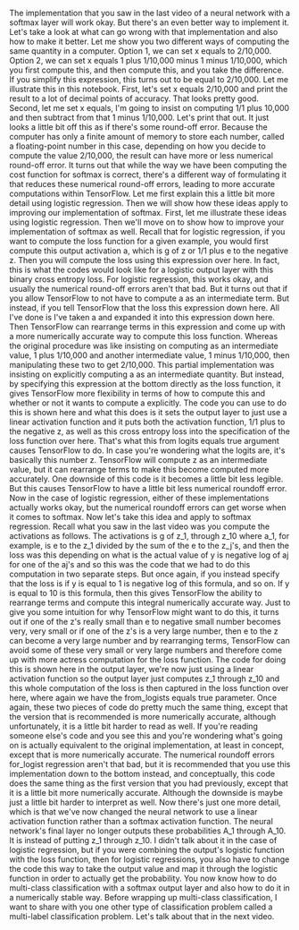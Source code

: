 The implementation that you saw in the last video of a neural network with a softmax layer will work okay. But there's an even better way to implement it. Let's take a look at what can go wrong with that implementation and also how to make it better. Let me show you two different ways of computing the same quantity in a computer. Option 1, we can set x equals to 2/10,000. Option 2, we can set x equals 1 plus 1/10,000 minus 1 minus 1/10,000, which you first compute this, and then compute this, and you take the difference. If you simplify this expression, this turns out to be equal to 2/10,000. Let me illustrate this in this notebook. First, let's set x equals 2/10,000 and print the result to a lot of decimal points of accuracy. That looks pretty good. Second, let me set x equals, I'm going to insist on computing 1/1 plus 10,000 and then subtract from that 1 minus 1/10,000. Let's print that out. It just looks a little bit off this as if there's some round-off error. Because the computer has only a finite amount of memory to store each number, called a floating-point number in this case, depending on how you decide to compute the value 2/10,000, the result can have more or less numerical round-off error. It turns out that while the way we have been computing the cost function for softmax is correct, there's a different way of formulating it that reduces these numerical round-off errors, leading to more accurate computations within TensorFlow. Let me first explain this a little bit more detail using logistic regression. Then we will show how these ideas apply to improving our implementation of softmax. First, let me illustrate these ideas using logistic regression. Then we'll move on to show how to improve your implementation of softmax as well. Recall that for logistic regression, if you want to compute the loss function for a given example, you would first compute this output activation a, which is g of z or 1/1 plus e to the negative z. Then you will compute the loss using this expression over here. In fact, this is what the codes would look like for a logistic output layer with this binary cross entropy loss. For logistic regression, this works okay, and usually the numerical round-off errors aren't that bad. But it turns out that if you allow TensorFlow to not have to compute a as an intermediate term. But instead, if you tell TensorFlow that the loss this expression down here. All I've done is I've taken a and expanded it into this expression down here. Then TensorFlow can rearrange terms in this expression and come up with a more numerically accurate way to compute this loss function. Whereas the original procedure was like insisting on computing as an intermediate value, 1 plus 1/10,000 and another intermediate value, 1 minus 1/10,000, then manipulating these two to get 2/10,000. This partial implementation was insisting on explicitly computing a as an intermediate quantity. But instead, by specifying this expression at the bottom directly as the loss function, it gives TensorFlow more flexibility in terms of how to compute this and whether or not it wants to compute a explicitly. The code you can use to do this is shown here and what this does is it sets the output layer to just use a linear activation function and it puts both the activation function, 1/1 plus to the negative z, as well as this cross entropy loss into the specification of the loss function over here. That's what this from logits equals true argument causes TensorFlow to do. In case you're wondering what the logits are, it's basically this number z. TensorFlow will compute z as an intermediate value, but it can rearrange terms to make this become computed more accurately. One downside of this code is it becomes a little bit less legible. But this causes TensorFlow to have a little bit less numerical roundoff error. Now in the case of logistic regression, either of these implementations actually works okay, but the numerical roundoff errors can get worse when it comes to softmax. Now let's take this idea and apply to softmax regression. Recall what you saw in the last video was you compute the activations as follows. The activations is g of z_1, through z_10 where a_1, for example, is e to the z_1 divided by the sum of the e to the z_j's, and then the loss was this depending on what is the actual value of y is negative log of aj for one of the aj's and so this was the code that we had to do this computation in two separate steps. But once again, if you instead specify that the loss is if y is equal to 1 is negative log of this formula, and so on. If y is equal to 10 is this formula, then this gives TensorFlow the ability to rearrange terms and compute this integral numerically accurate way. Just to give you some intuition for why TensorFlow might want to do this, it turns out if one of the z's really small than e to negative small number becomes very, very small or if one of the z's is a very large number, then e to the z can become a very large number and by rearranging terms, TensorFlow can avoid some of these very small or very large numbers and therefore come up with more actress computation for the loss function. The code for doing this is shown here in the output layer, we're now just using a linear activation function so the output layer just computes z_1 through z_10 and this whole computation of the loss is then captured in the loss function over here, where again we have the from_logists equals true parameter. Once again, these two pieces of code do pretty much the same thing, except that the version that is recommended is more numerically accurate, although unfortunately, it is a little bit harder to read as well. If you're reading someone else's code and you see this and you're wondering what's going on is actually equivalent to the original implementation, at least in concept, except that is more numerically accurate. The numerical roundoff errors for_logist regression aren't that bad, but it is recommended that you use this implementation down to the bottom instead, and conceptually, this code does the same thing as the first version that you had previously, except that it is a little bit more numerically accurate. Although the downside is maybe just a little bit harder to interpret as well. Now there's just one more detail, which is that we've now changed the neural network to use a linear activation function rather than a softmax activation function. The neural network's final layer no longer outputs these probabilities A_1 through A_10. It is instead of putting z_1 through z_10. I didn't talk about it in the case of logistic regression, but if you were combining the output's logistic function with the loss function, then for logistic regressions, you also have to change the code this way to take the output value and map it through the logistic function in order to actually get the probability. You now know how to do multi-class classification with a softmax output layer and also how to do it in a numerically stable way. Before wrapping up multi-class classification, I want to share with you one other type of classification problem called a multi-label classification problem. Let's talk about that in the next video.